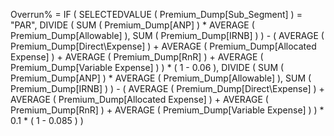 Overrun% =
IF (
    SELECTEDVALUE ( Premium_Dump[Sub_Segment] ) = "PAR",
    DIVIDE (
        SUM ( Premium_Dump[ANP] ) * AVERAGE ( Premium_Dump[Allowable] ),
        SUM ( Premium_Dump[IRNB] )
    )
    - (
        AVERAGE ( Premium_Dump[Direct\Expense] )
        + AVERAGE ( Premium_Dump[Allocated Expense] )
        + AVERAGE ( Premium_Dump[RnR] )
        + AVERAGE ( Premium_Dump[Variable Expense] )
    ) * ( 1 - 0.06 ),
    DIVIDE (
        SUM ( Premium_Dump[ANP] ) * AVERAGE ( Premium_Dump[Allowable] ),
        SUM ( Premium_Dump[IRNB] )
    )
    - (
        AVERAGE ( Premium_Dump[Direct\Expense] )
        + AVERAGE ( Premium_Dump[Allocated Expense] )
        + AVERAGE ( Premium_Dump[RnR] )
        + AVERAGE ( Premium_Dump[Variable Expense] )
    ) * 0.1 * ( 1 - 0.085 )
)
